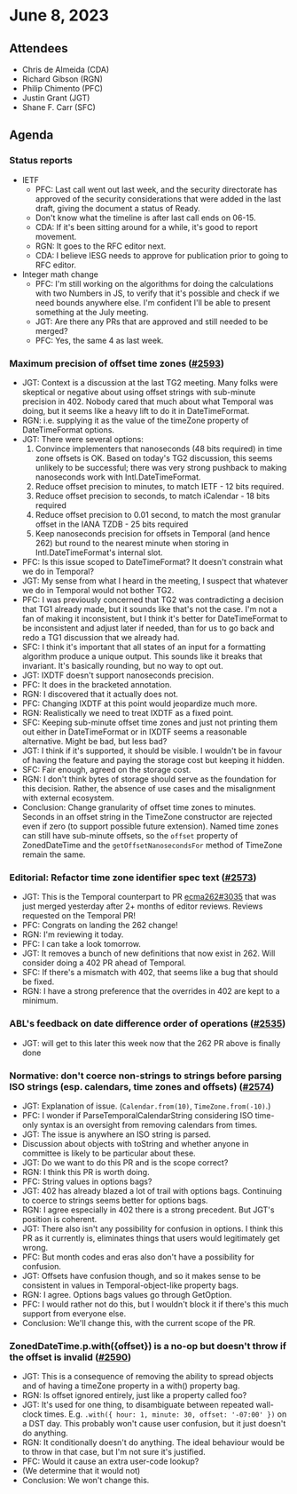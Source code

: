 # June 8, 2023

## Attendees
- Chris de Almeida (CDA)
- Richard Gibson (RGN)
- Philip Chimento (PFC)
- Justin Grant (JGT)
- Shane F. Carr (SFC)

## Agenda

### Status reports
- IETF
    - PFC: Last call went out last week, and the security directorate has approved of the security considerations that were added in the last draft, giving the document a status of Ready.
    - Don't know what the timeline is after last call ends on 06-15.
    - CDA: If it's been sitting around for a while, it's good to report movement.
    - RGN: It goes to the RFC editor next.
    - CDA: I believe IESG needs to approve for publication prior to going to RFC editor.
- Integer math change
    - PFC: I'm still working on the algorithms for doing the calculations with two Numbers in JS, to verify that it's possible and check if we need bounds anywhere else. I'm confident I'll be able to present something at the July meeting.
    - JGT: Are there any PRs that are approved and still needed to be merged?
    - PFC: Yes, the same 4 as last week.

### Maximum precision of offset time zones ([#2593](https://github.com/tc39/proposal-temporal/issues/2593))
- JGT: Context is a discussion at the last TG2 meeting. Many folks were skeptical or negative about using offset strings with sub-minute precision in 402. Nobody cared that much about what Temporal was doing, but it seems like a heavy lift to do it in DateTimeFormat.
- RGN: i.e. supplying it as the value of the timeZone property of DateTimeFormat options.
- JGT: There were several options:
    1. Convince implementers that nanoseconds (48 bits required) in time zone offsets is OK. Based on today's TG2 discussion, this seems unlikely to be successful; there was very strong pushback to making nanoseconds work with Intl.DateTimeFormat.
    2. Reduce offset precision to minutes, to match IETF - 12 bits required.
    3. Reduce offset precision to seconds, to match iCalendar - 18 bits required
    4. Reduce offset precision to 0.01 second, to match the most granular offset in the IANA TZDB - 25 bits required
    5. Keep nanoseconds precision for offsets in Temporal (and hence 262) but round to the nearest minute when storing in Intl.DateTimeFormat's internal slot.
- PFC: Is this issue scoped to DateTimeFormat? It doesn't constrain what we do in Temporal?
- JGT: My sense from what I heard in the meeting, I suspect that whatever we do in Temporal would not bother TG2.
- PFC: I was previously concerned that TG2 was contradicting a decision that TG1 already made, but it sounds like that's not the case. I'm not a fan of making it inconsistent, but I think it's better for DateTimeFormat to be inconsistent and adjust later if needed, than for us to go back and redo a TG1 discussion that we already had.
- SFC: I think it's important that all states of an input for a formatting algorithm produce a unique output. This sounds like it breaks that invariant. It's basically rounding, but no way to opt out.
- JGT: IXDTF doesn't support nanoseconds precision.
- PFC: It does in the bracketed annotation.
- RGN: I discovered that it actually does not.
- PFC: Changing IXDTF at this point would jeopardize much more.
- RGN: Realistically we need to treat IXDTF as a fixed point.
- SFC: Keeping sub-minute offset time zones and just not printing them out either in DateTimeFormat or in IXDTF seems a reasonable alternative. Might be bad, but less bad?
- JGT: I think if it's supported, it should be visible. I wouldn't be in favour of having the feature and paying the storage cost but keeping it hidden.
- SFC: Fair enough, agreed on the storage cost.
- RGN: I don't think bytes of storage should serve as the foundation for this decision. Rather, the absence of use cases and the misalignment with external ecosystem.
- Conclusion: Change granularity of offset time zones to minutes. Seconds in an offset string in the TimeZone constructor are rejected even if zero (to support possible future extension). Named time zones can still have sub-minute offsets, so the `offset` property of ZonedDateTime and the `getOffsetNanosecondsFor` method of TimeZone remain the same.

### Editorial: Refactor time zone identifier spec text ([#2573](https://github.com/tc39/proposal-temporal/pull/2573))
- JGT: This is the Temporal counterpart to PR [ecma262#3035](https://github.com/tc39/ecma262/pull/3035) that was just merged yesterday after 2+ months of editor reviews. Reviews requested on the Temporal PR!
- PFC: Congrats on landing the 262 change!
- RGN: I'm reviewing it today.
- PFC: I can take a look tomorrow.
- JGT: It removes a bunch of new definitions that now exist in 262. Will consider doing a 402 PR ahead of Temporal.
- SFC: If there's a mismatch with 402, that seems like a bug that should be fixed.
- RGN: I have a strong preference that the overrides in 402 are kept to a minimum.

### ABL's feedback on date difference order of operations ([#2535](https://github.com/tc39/proposal-temporal/issues/2535))
- JGT: will get to this later this week now that the 262 PR above is finally done

### Normative: don't coerce non-strings to strings before parsing ISO strings (esp. calendars, time zones and offsets) ([#2574](https://github.com/tc39/proposal-temporal/pull/2574))
- JGT: Explanation of issue. (`Calendar.from(10)`, `TimeZone.from(-10)`.)
- PFC: I wonder if ParseTemporalCalendarString considering ISO time-only syntax is an oversight from removing calendars from times.
- JGT: The issue is anywhere an ISO string is parsed.
- Discussion about objects with toString and whether anyone in committee is likely to be particular about these.
- JGT: Do we want to do this PR and is the scope correct?
- RGN: I think this PR is worth doing.
- PFC: String values in options bags?
- JGT: 402 has already blazed a lot of trail with options bags. Continuing to coerce to strings seems better for options bags.
- RGN: I agree especially in 402 there is a strong precedent. But JGT's position is coherent.
- JGT: There also isn't any possibility for confusion in options. I think this PR as it currently is, eliminates things that users would legitimately get wrong.
- PFC: But month codes and eras also don't have a possibility for confusion.
- JGT: Offsets have confusion though, and so it makes sense to be consistent in values in Temporal-object-like property bags.
- RGN: I agree. Options bags values go through GetOption.
- PFC: I would rather not do this, but I wouldn't block it if there's this much support from everyone else.
- Conclusion: We'll change this, with the current scope of the PR.

### ZonedDateTime.p.with({offset}) is a no-op but doesn't throw if the offset is invalid ([#2590](https://github.com/tc39/proposal-temporal/issues/2590))
- JGT: This is a consequence of removing the ability to spread objects and of having a timeZone property in a with() property bag.
- RGN: Is offset ignored entirely, just like a property called foo?
- JGT: It's used for one thing, to disambiguate between repeated wall-clock times. E.g. `.with({ hour: 1, minute: 30, offset: '-07:00' })` on a DST day. This probably won't cause user confusion, but it just doesn't do anything.
- RGN: It conditionally doesn't do anything. The ideal behaviour would be to throw in that case, but I'm not sure it's justified.
- PFC: Would it cause an extra user-code lookup?
- (We determine that it would not)
- Conclusion: We won't change this.